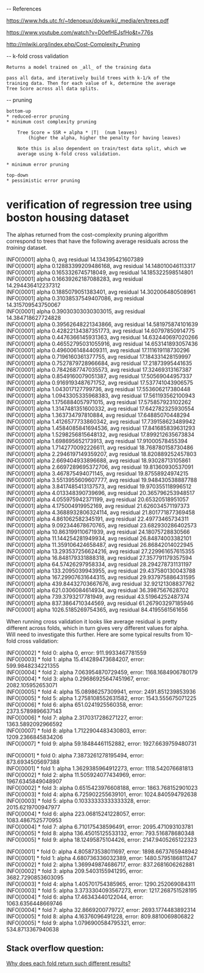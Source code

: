 -- References

https://www.hds.utc.fr/~tdenoeux/dokuwiki/_media/en/trees.pdf

https://www.youtube.com/watch?v=D0efHEJsfHo&t=776s

http://mlwiki.org/index.php/Cost-Complexity_Pruning

-- k-fold cross validation

    Returns a model trained on _all_ of the training data

    pass all data, and iteratively build trees with k-1/k of the
    training data. Then for each value of k, determine the average
    Tree Score across all data splits.

-- pruning

    bottom-up
    * reduced-error pruning
    * minimum cost complexity pruning

        Tree Score = SSR + alpha * |T|  (num leaves)
            (higher the alpha, higher the penalty for having leaves)

        Note this is also dependent on train/test data split, which we
        average using k-fold cross validation.

    * minimum error pruning

    top-down
    * pessimistic error pruning

# verification of regression tree using boston housing dataset

The alphas returned from the cost-complexity pruning algorithm correspond to trees that have the following average residuals across the _training_ dataset.

INFO[0001] alpha 0, avg residual 14.134395421607389     
INFO[0001] alpha 0.12883399209486168, avg residual 14.148010046113317  
INFO[0001] alpha 0.1653326745718049, avg residual 14.185322598514801  
INFO[0001] alpha 0.16639262187088283, avg residual 14.294436412237312  
INFO[0001] alpha 0.1885079051383401, avg residual 14.302006480508961  
INFO[0001] alpha 0.31038537549407086, avg residual 14.315709543750067  
INFO[0001] alpha 0.39030303030303015, avg residual 14.384718627724828  
INFO[0001] alpha 0.39562648221343866, avg residual 14.581975874101639  
INFO[0001] alpha 0.42822134387351773, avg residual 14.60797850914775  
INFO[0001] alpha 0.4476366145931363, avg residual 14.632440697020266  
INFO[0001] alpha 0.46552795031055916, avg residual 14.653141893057436  
INFO[0001] alpha 0.4960061484409311, avg residual 17.111619118730296  
INFO[0001] alpha 0.7196160361377755, avg residual 17.184331428159997  
INFO[0001] alpha 0.7527879728966684, avg residual 17.21873995441635  
INFO[0001] alpha 0.7842687747035573, avg residual 17.32469313167387  
INFO[0001] alpha 0.8549160079051387, avg residual 17.50569044957337  
INFO[0001] alpha 0.9169193487671752, avg residual 17.537741043906575  
INFO[0001] alpha 1.043017127799736, avg residual 17.553606217380448  
INFO[0001] alpha 1.0943305335968383, avg residual 17.561193562100943  
INFO[0001] alpha 1.1756884057971015, avg residual 17.575857923102262  
INFO[0001] alpha 1.3147481351600332, avg residual 17.642782325930554  
INFO[0001] alpha 1.363734797810884, avg residual 17.64885070448294  
INFO[0001] alpha 1.4126577733860342, avg residual 17.739158623489942  
INFO[0001] alpha 1.4584085841694536, avg residual 17.841685839631293  
INFO[0001] alpha 1.5298256815648132, avg residual 17.899212635673834  
INFO[0001] alpha 1.698695652173913, avg residual 17.91000578455394  
INFO[0001] alpha 1.7142770092226611, avg residual 18.768780158730486  
INFO[0001] alpha 2.2946197149359207, avg residual 18.820889252457803  
INFO[0001] alpha 2.669404933896688, avg residual 18.93028713105861  
INFO[0001] alpha 2.6697289695372706, avg residual 19.81360930537091  
INFO[0001] alpha 3.467875494071145, avg residual 19.87558924974215  
INFO[0001] alpha 3.5513955609607777, avg residual 19.948430538887788  
INFO[0001] alpha 3.8417485413137573, avg residual 19.970355118996512  
INFO[0001] alpha 4.013348390739696, avg residual 20.365796253948517  
INFO[0001] alpha 4.055975942371199, avg residual 20.65320518951057  
INFO[0001] alpha 4.175004919952169, avg residual 21.626034571197373  
INFO[0001] alpha 4.3688932806324114, avg residual 21.801771877369458  
INFO[0001] alpha 4.861062582345191, avg residual 22.49773465734311  
INFO[0001] alpha 9.092344678670765, avg residual 23.682930286402573  
INFO[0001] alpha 10.863199110671939, avg residual 24.18075728830566  
INFO[0001] alpha 11.144254281949934, avg residual 26.84874003382101  
INFO[0001] alpha 11.359106424658487, avg residual 26.86842014022945  
INFO[0001] alpha 13.293537256624216, avg residual 27.229961657615355  
INFO[0001] alpha 16.848179331888318, avg residual 27.357791179357594  
INFO[0001] alpha 64.57426297958334, avg residual 28.294278731131197  
INFO[0001] alpha 133.2095039943955, avg residual 29.437580130043788  
INFO[0001] alpha 167.29907631644315, avg residual 29.937975886431595  
INFO[0001] alpha 439.84432703667676, avg residual 32.92121308837762  
INFO[0001] alpha 621.0306084614934, avg residual 36.3987567628702  
INFO[0001] alpha 739.3793217781949, avg residual 43.51964252487374  
INFO[0001] alpha 837.3864710344569, avg residual 61.267903297185946  
INFO[0001] alpha 1026.5185269754365, avg residual 84.4195561561656 

When running cross validation it looks like average residual is pretty different across folds, which in turn gives very different values for alpha. Will need to investigate this further. Here are some typical results from 10-fold cross validation:

INFO[0002] * fold 0: alpha 0, error: 911.9933467781559  
INFO[0003] * fold 1: alpha 15.414289473684207, error: 599.9848234221355  
INFO[0004] * fold 2: alpha 7.063954870729459, error: 1168.1684906780179  
INFO[0004] * fold 3: alpha 0.29686925647451967, error: 2082.105952653071  
INFO[0005] * fold 4: alpha 15.08986257309941, error: 2491.851239853936  
INFO[0005] * fold 5: alpha 1.2758108552631582, error: 1543.555675071225  
INFO[0006] * fold 6: alpha 651.0241925560358, error: 2373.5789896637143  
INFO[0006] * fold 7: alpha 2.3170317286271227, error: 1363.5892092966592  
INFO[0007] * fold 8: alpha 1.7122904483430803, error: 1209.2366845834206  
INFO[0007] * fold 9: alpha 59.18484461152882, error: 1927.6639759480731  

INFO[0001] * fold 0: alpha 7.3873261278195494, error: 873.6934505697388  
INFO[0001] * fold 1: alpha 1.3629385964912273, error: 1118.542076681813  
INFO[0002] * fold 2: alpha 11.505924077434969, error: 1967.6345849048907  
INFO[0002] * fold 3: alpha 0.6515423976608188, error: 1863.768152901023  
INFO[0003] * fold 4: alpha 6.725902255639101, error: 1024.840594792638  
INFO[0003] * fold 5: alpha 0.10333333333333328, error: 2015.6219700947977  
INFO[0004] * fold 6: alpha 223.06815241228057, error: 1083.4867525770953  
INFO[0004] * fold 7: alpha 6.710175438596491, error: 2095.471093103781  
INFO[0005] * fold 8: alpha 136.45015125533132, error: 793.516878680348  
INFO[0005] * fold 9: alpha 18.12495875104426, error: 2147.9405265122323  

INFO[0001] * fold 0: alpha 4.805873538011697, error: 1898.6673765948942  
INFO[0001] * fold 1: alpha 4.680736336032389, error: 1480.5795186811247  
INFO[0002] * fold 2: alpha 1.369949874686717, error: 837.2681606262881  
INFO[0002] * fold 3: alpha 209.5403155941295, error: 3682.7290853603095  
INFO[0003] * fold 4: alpha 1.405701754385965, error: 1290.252069084311  
INFO[0003] * fold 5: alpha 3.3733304093567273, error: 1217.268751528195  
INFO[0004] * fold 6: alpha 17.46343440122044, error: 1063.6356448669746  
INFO[0004] * fold 7: alpha 32.8669200779727, error: 2693.1774483892314  
INFO[0005] * fold 8: alpha 4.16376096491228, error: 809.8810069806822  
INFO[0005] * fold 9: alpha 1.0796900584795321, error: 534.8713367940638  

## Stack overflow question:

[Why does each fold return such different results?](https://datascience.stackexchange.com/questions/109070/regression-tree-cross-validation-confusing-results)